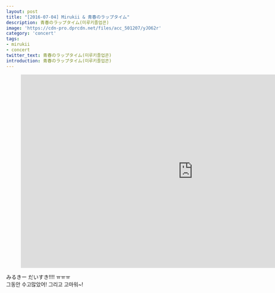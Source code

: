 ```yaml
---
layout: post
title: "[2016-07-04] Mirukii & 青春のラップタイム"
description: 青春のラップタイム(미루키졸업콘)
image: 'https://cdn-pro.dprcdn.net/files/acc_501207/yJO62r'
category: 'concert'
tags:
- mirukii
- concert
twitter_text: 青春のラップタイム(미루키졸업콘)
introduction: 青春のラップタイム(미루키졸업콘)
---
```

<figure class="video_container">
<iframe width="936" height="526" src="https://serviceapi.nmv.naver.com/flash/convertIframeTag.nhn?vid=8F5C6449D9885F61BF0697D07576013B3FAD&outKey=V123a80eca3aa5893a8831515fc4d1da68552cf8574984f348e3c1515fc4d1da68552" frameborder="no" scrolling="no"></iframe>
</figure>

みるきー だいすき!!!! ㅠㅠㅠ<br>
그동안 수고많았어! 그리고 고마워~!<br>
